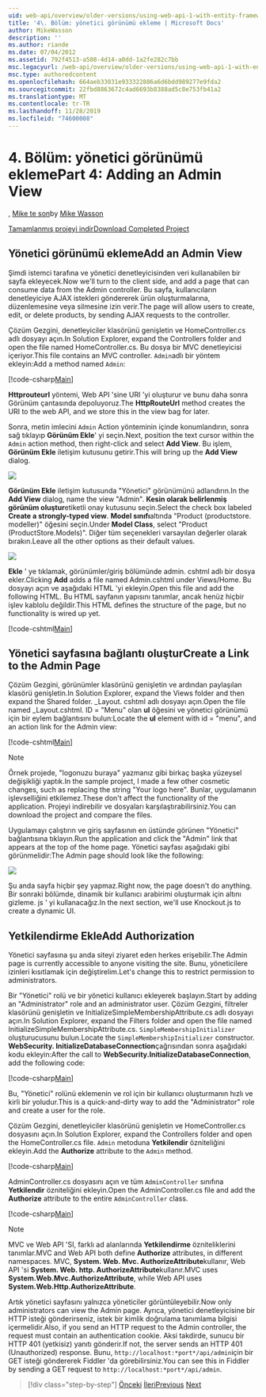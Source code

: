 ```yaml
---
uid: web-api/overview/older-versions/using-web-api-1-with-entity-framework-5/using-web-api-with-entity-framework-part-4
title: '4\. Bölüm: yönetici görünümü ekleme | Microsoft Docs'
author: MikeWasson
description: ''
ms.author: riande
ms.date: 07/04/2012
ms.assetid: 792f4513-a508-4d14-a0dd-1a2fe282c7bb
msc.legacyurl: /web-api/overview/older-versions/using-web-api-1-with-entity-framework-5/using-web-api-with-entity-framework-part-4
msc.type: authoredcontent
ms.openlocfilehash: 664aeb33031e933322886a6d6bdd989277e9fda2
ms.sourcegitcommit: 22fbd8863672c4ad6693b8388ad5c8e753fb41a2
ms.translationtype: MT
ms.contentlocale: tr-TR
ms.lasthandoff: 11/28/2019
ms.locfileid: "74600008"
---
```

# <a name="part-4-adding-an-admin-view"></a><span data-ttu-id="d63eb-102">4\. Bölüm: yönetici görünümü ekleme</span><span class="sxs-lookup"><span data-stu-id="d63eb-102">Part 4: Adding an Admin View</span></span>

<span data-ttu-id="d63eb-103">, [Mike te son](https://github.com/MikeWasson)</span><span class="sxs-lookup"><span data-stu-id="d63eb-103">by [Mike Wasson](https://github.com/MikeWasson)</span></span>

[<span data-ttu-id="d63eb-104">Tamamlanmış projeyi indir</span><span class="sxs-lookup"><span data-stu-id="d63eb-104">Download Completed Project</span></span>](https://code.msdn.microsoft.com/ASP-NET-Web-API-with-afa30545)

## <a name="add-an-admin-view"></a><span data-ttu-id="d63eb-105">Yönetici görünümü ekleme</span><span class="sxs-lookup"><span data-stu-id="d63eb-105">Add an Admin View</span></span>

<span data-ttu-id="d63eb-106">Şimdi istemci tarafına ve yönetici denetleyicisinden veri kullanabilen bir sayfa ekleyecek.</span><span class="sxs-lookup"><span data-stu-id="d63eb-106">Now we'll turn to the client side, and add a page that can consume data from the Admin controller.</span></span> <span data-ttu-id="d63eb-107">Bu sayfa, kullanıcıların denetleyiciye AJAX istekleri göndererek ürün oluşturmalarına, düzenlemesine veya silmesine izin verir.</span><span class="sxs-lookup"><span data-stu-id="d63eb-107">The page will allow users to create, edit, or delete products, by sending AJAX requests to the controller.</span></span>

<span data-ttu-id="d63eb-108">Çözüm Gezgini, denetleyiciler klasörünü genişletin ve HomeController.cs adlı dosyayı açın.</span><span class="sxs-lookup"><span data-stu-id="d63eb-108">In Solution Explorer, expand the Controllers folder and open the file named HomeController.cs.</span></span> <span data-ttu-id="d63eb-109">Bu dosya bir MVC denetleyicisi içeriyor.</span><span class="sxs-lookup"><span data-stu-id="d63eb-109">This file contains an MVC controller.</span></span> <span data-ttu-id="d63eb-110">`Admin`adlı bir yöntem ekleyin:</span><span class="sxs-lookup"><span data-stu-id="d63eb-110">Add a method named `Admin`:</span></span>

[!code-csharp[Main](using-web-api-with-entity-framework-part-4/samples/sample1.cs)]

<span data-ttu-id="d63eb-111">**Httprouteurl** yöntemi, Web API 'sine URI 'yi oluşturur ve bunu daha sonra Görünüm çantasında depoluyoruz.</span><span class="sxs-lookup"><span data-stu-id="d63eb-111">The **HttpRouteUrl** method creates the URI to the web API, and we store this in the view bag for later.</span></span>

<span data-ttu-id="d63eb-112">Sonra, metin imlecini `Admin` Action yönteminin içinde konumlandırın, sonra sağ tıklayıp **Görünüm Ekle**' yi seçin.</span><span class="sxs-lookup"><span data-stu-id="d63eb-112">Next, position the text cursor within the `Admin` action method, then right-click and select **Add View**.</span></span> <span data-ttu-id="d63eb-113">Bu işlem, **Görünüm Ekle** iletişim kutusunu getirir.</span><span class="sxs-lookup"><span data-stu-id="d63eb-113">This will bring up the **Add View** dialog.</span></span>

![](using-web-api-with-entity-framework-part-4/_static/image1.png)

<span data-ttu-id="d63eb-114">**Görünüm Ekle** iletişim kutusunda "Yönetici" görünümünü adlandırın.</span><span class="sxs-lookup"><span data-stu-id="d63eb-114">In the **Add View** dialog, name the view "Admin".</span></span> <span data-ttu-id="d63eb-115">**Kesin olarak belirlenmiş görünüm oluştur**etiketli onay kutusunu seçin.</span><span class="sxs-lookup"><span data-stu-id="d63eb-115">Select the check box labeled **Create a strongly-typed view**.</span></span> <span data-ttu-id="d63eb-116">**Model sınıfı**altında "Product (productstore. modeller)" öğesini seçin.</span><span class="sxs-lookup"><span data-stu-id="d63eb-116">Under **Model Class**, select "Product (ProductStore.Models)".</span></span> <span data-ttu-id="d63eb-117">Diğer tüm seçenekleri varsayılan değerler olarak bırakın.</span><span class="sxs-lookup"><span data-stu-id="d63eb-117">Leave all the other options as their default values.</span></span>

![](using-web-api-with-entity-framework-part-4/_static/image2.png)

<span data-ttu-id="d63eb-118">**Ekle** ' ye tıklamak, görünümler/giriş bölümünde admin. cshtml adlı bir dosya ekler.</span><span class="sxs-lookup"><span data-stu-id="d63eb-118">Clicking **Add** adds a file named Admin.cshtml under Views/Home.</span></span> <span data-ttu-id="d63eb-119">Bu dosyayı açın ve aşağıdaki HTML 'yi ekleyin.</span><span class="sxs-lookup"><span data-stu-id="d63eb-119">Open this file and add the following HTML.</span></span> <span data-ttu-id="d63eb-120">Bu HTML sayfanın yapısını tanımlar, ancak henüz hiçbir işlev kablolu değildir.</span><span class="sxs-lookup"><span data-stu-id="d63eb-120">This HTML defines the structure of the page, but no functionality is wired up yet.</span></span>

[!code-cshtml[Main](using-web-api-with-entity-framework-part-4/samples/sample2.cshtml)]

## <a name="create-a-link-to-the-admin-page"></a><span data-ttu-id="d63eb-121">Yönetici sayfasına bağlantı oluştur</span><span class="sxs-lookup"><span data-stu-id="d63eb-121">Create a Link to the Admin Page</span></span>

<span data-ttu-id="d63eb-122">Çözüm Gezgini, görünümler klasörünü genişletin ve ardından paylaşılan klasörü genişletin.</span><span class="sxs-lookup"><span data-stu-id="d63eb-122">In Solution Explorer, expand the Views folder and then expand the Shared folder.</span></span> <span data-ttu-id="d63eb-123">\_Layout. cshtml adlı dosyayı açın.</span><span class="sxs-lookup"><span data-stu-id="d63eb-123">Open the file named \_Layout.cshtml.</span></span> <span data-ttu-id="d63eb-124">ID = "Menu" olan **ul** öğesini ve yönetici görünümü için bir eylem bağlantısını bulun:</span><span class="sxs-lookup"><span data-stu-id="d63eb-124">Locate the **ul** element with id = "menu", and an action link for the Admin view:</span></span>

[!code-cshtml[Main](using-web-api-with-entity-framework-part-4/samples/sample3.cshtml)]

> [!NOTE]
> <span data-ttu-id="d63eb-125">Örnek projede, "logonuzu buraya" yazmanız gibi birkaç başka yüzeysel değişikliği yaptık.</span><span class="sxs-lookup"><span data-stu-id="d63eb-125">In the sample project, I made a few other cosmetic changes, such as replacing the string "Your logo here".</span></span> <span data-ttu-id="d63eb-126">Bunlar, uygulamanın işlevselliğini etkilemez.</span><span class="sxs-lookup"><span data-stu-id="d63eb-126">These don't affect the functionality of the application.</span></span> <span data-ttu-id="d63eb-127">Projeyi indirebilir ve dosyaları karşılaştırabilirsiniz.</span><span class="sxs-lookup"><span data-stu-id="d63eb-127">You can download the project and compare the files.</span></span>

<span data-ttu-id="d63eb-128">Uygulamayı çalıştırın ve giriş sayfasının en üstünde görünen "Yönetici" bağlantısına tıklayın.</span><span class="sxs-lookup"><span data-stu-id="d63eb-128">Run the application and click the "Admin" link that appears at the top of the home page.</span></span> <span data-ttu-id="d63eb-129">Yönetici sayfası aşağıdaki gibi görünmelidir:</span><span class="sxs-lookup"><span data-stu-id="d63eb-129">The Admin page should look like the following:</span></span>

![](using-web-api-with-entity-framework-part-4/_static/image3.png)

<span data-ttu-id="d63eb-130">Şu anda sayfa hiçbir şey yapmaz.</span><span class="sxs-lookup"><span data-stu-id="d63eb-130">Right now, the page doesn't do anything.</span></span> <span data-ttu-id="d63eb-131">Bir sonraki bölümde, dinamik bir kullanıcı arabirimi oluşturmak için altını gizleme. js ' yi kullanacağız.</span><span class="sxs-lookup"><span data-stu-id="d63eb-131">In the next section, we'll use Knockout.js to create a dynamic UI.</span></span>

## <a name="add-authorization"></a><span data-ttu-id="d63eb-132">Yetkilendirme Ekle</span><span class="sxs-lookup"><span data-stu-id="d63eb-132">Add Authorization</span></span>

<span data-ttu-id="d63eb-133">Yönetici sayfasına şu anda siteyi ziyaret eden herkes erişebilir.</span><span class="sxs-lookup"><span data-stu-id="d63eb-133">The Admin page is currently accessible to anyone visiting the site.</span></span> <span data-ttu-id="d63eb-134">Bunu, yöneticilere izinleri kısıtlamak için değiştirelim.</span><span class="sxs-lookup"><span data-stu-id="d63eb-134">Let's change this to restrict permission to administrators.</span></span>

<span data-ttu-id="d63eb-135">Bir "Yönetici" rolü ve bir yönetici kullanıcı ekleyerek başlayın.</span><span class="sxs-lookup"><span data-stu-id="d63eb-135">Start by adding an "Administrator" role and an administrator user.</span></span> <span data-ttu-id="d63eb-136">Çözüm Gezgini, filtreler klasörünü genişletin ve InitializeSimpleMembershipAttribute.cs adlı dosyayı açın.</span><span class="sxs-lookup"><span data-stu-id="d63eb-136">In Solution Explorer, expand the Filters folder and open the file named InitializeSimpleMembershipAttribute.cs.</span></span> <span data-ttu-id="d63eb-137">`SimpleMembershipInitializer` oluşturucusunu bulun.</span><span class="sxs-lookup"><span data-stu-id="d63eb-137">Locate the `SimpleMembershipInitializer` constructor.</span></span> <span data-ttu-id="d63eb-138">**WebSecurity. InitializeDatabaseConnection**çağrısından sonra aşağıdaki kodu ekleyin:</span><span class="sxs-lookup"><span data-stu-id="d63eb-138">After the call to **WebSecurity.InitializeDatabaseConnection**, add the following code:</span></span>

[!code-csharp[Main](using-web-api-with-entity-framework-part-4/samples/sample4.cs)]

<span data-ttu-id="d63eb-139">Bu, "Yönetici" rolünü eklemenin ve rol için bir kullanıcı oluşturmanın hızlı ve kirli bir yoludur.</span><span class="sxs-lookup"><span data-stu-id="d63eb-139">This is a quick-and-dirty way to add the "Administrator" role and create a user for the role.</span></span>

<span data-ttu-id="d63eb-140">Çözüm Gezgini, denetleyiciler klasörünü genişletin ve HomeController.cs dosyasını açın.</span><span class="sxs-lookup"><span data-stu-id="d63eb-140">In Solution Explorer, expand the Controllers folder and open the HomeController.cs file.</span></span> <span data-ttu-id="d63eb-141">`Admin` metoduna **Yetkilendir** özniteliğini ekleyin.</span><span class="sxs-lookup"><span data-stu-id="d63eb-141">Add the **Authorize** attribute to the `Admin` method.</span></span>

[!code-csharp[Main](using-web-api-with-entity-framework-part-4/samples/sample5.cs)]

<span data-ttu-id="d63eb-142">AdminController.cs dosyasını açın ve tüm `AdminController` sınıfına **Yetkilendir** özniteliğini ekleyin.</span><span class="sxs-lookup"><span data-stu-id="d63eb-142">Open the AdminController.cs file and add the **Authorize** attribute to the entire `AdminController` class.</span></span>

[!code-csharp[Main](using-web-api-with-entity-framework-part-4/samples/sample6.cs)]

> [!NOTE]
> <span data-ttu-id="d63eb-143">MVC ve Web API 'SI, farklı ad alanlarında **Yetkilendirme** özniteliklerini tanımlar.</span><span class="sxs-lookup"><span data-stu-id="d63eb-143">MVC and Web API both define **Authorize** attributes, in different namespaces.</span></span> <span data-ttu-id="d63eb-144">MVC, **System. Web. Mvc. AuthorizeAttribute**kullanır, Web API 'si **System. Web. http. AuthorizeAttribute**kullanır.</span><span class="sxs-lookup"><span data-stu-id="d63eb-144">MVC uses **System.Web.Mvc.AuthorizeAttribute**, while Web API uses **System.Web.Http.AuthorizeAttribute**.</span></span>

<span data-ttu-id="d63eb-145">Artık yönetici sayfasını yalnızca yöneticiler görüntüleyebilir.</span><span class="sxs-lookup"><span data-stu-id="d63eb-145">Now only administrators can view the Admin page.</span></span> <span data-ttu-id="d63eb-146">Ayrıca, yönetici denetleyicisine bir HTTP isteği gönderirseniz, istek bir kimlik doğrulama tanımlama bilgisi içermelidir.</span><span class="sxs-lookup"><span data-stu-id="d63eb-146">Also, if you send an HTTP request to the Admin controller, the request must contain an authentication cookie.</span></span> <span data-ttu-id="d63eb-147">Aksi takdirde, sunucu bir HTTP 401 (yetkisiz) yanıtı gönderir.</span><span class="sxs-lookup"><span data-stu-id="d63eb-147">If not, the server sends an HTTP 401 (Unauthorized) response.</span></span> <span data-ttu-id="d63eb-148">Bunu, `http://localhost:*port*/api/admin`için bir GET isteği göndererek Fiddler 'da görebilirsiniz.</span><span class="sxs-lookup"><span data-stu-id="d63eb-148">You can see this in Fiddler by sending a GET request to `http://localhost:*port*/api/admin`.</span></span>

> [!div class="step-by-step"]
> <span data-ttu-id="d63eb-149">[Önceki](using-web-api-with-entity-framework-part-3.md)
> [İleri](using-web-api-with-entity-framework-part-5.md)</span><span class="sxs-lookup"><span data-stu-id="d63eb-149">[Previous](using-web-api-with-entity-framework-part-3.md)
[Next](using-web-api-with-entity-framework-part-5.md)</span></span>

